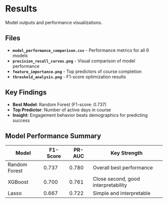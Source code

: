 # Results

Model outputs and performance visualizations.

## Files

- **`model_performance_comparison.csv`** - Performance metrics for all 6 models
- **`precision_recall_curves.png`** - Visual comparison of model performance
- **`feature_importance.png`** - Top predictors of course completion
- **`threshold_analysis.png`** - F1-score optimization results

## Key Findings

- **Best Model**: Random Forest (F1-score: 0.737)
- **Top Predictor**: Number of active days in course
- **Insight**: Engagement behavior beats demographics for predicting success

## Model Performance Summary

| Model | F1-Score | PR-AUC | Key Strength |
|-------|----------|--------|--------------|
| Random Forest | 0.737 | 0.780 | Overall best performance |
| XGBoost | 0.700 | 0.761 | Close second, good interpretability |
| Lasso | 0.667 | 0.722 | Simple and interpretable |
